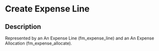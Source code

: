 # Create Expense Line

## Description

Represented by an An Expense Line (fm_expense_line) and an An Expense Allocation (fm_expense_allocate).
